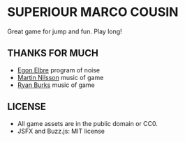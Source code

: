 # SUPERIOUR MARCO COUSIN

Great game for jump and fun. Play long!


## THANKS FOR MUCH

- [Egon Elbre](https://github.com/egonelbre) program of noise
- [Martin Nilsson](http://opengameart.org/users/skrjablin) music of game
- [Ryan Burks](http://opengameart.org/users/shwiggityshwag) music of game


## LICENSE

- All game assets are in the public domain or CC0.
- JSFX and Buzz.js: MIT license
